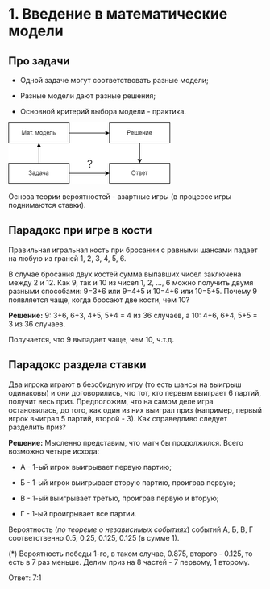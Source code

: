 # 1. Введение в математические модели

## Про задачи

-   Одной задаче могут соответствовать разные модели;

-   Разные модели дают разные решения;

-   Основной критерий выбора модели - практика.

![Математические модели](../images/матмоделизадачи.png)

Основа теории вероятностей - азартные игры (в процессе игры поднимаются
ставки).

## Парадокс при игре в кости

Правильная игральная кость при бросании с равными шансами падает на
любую из граней 1, 2, 3, 4, 5, 6.

В случае бросания двух костей сумма выпавших чисел заключена между 2 и
12. Как 9, так и 10 из чисел 1, 2, \..., 6 можно получить двумя разными
способами: 9=3+6 или 9=4+5 и 10=4+6 или 10=5+5. Почему 9 появляется
чаще, когда бросают две кости, чем 10?

**Решение:** 9: 3+6, 6+3, 4+5, 5+4 = 4 из 36 случаев, а 10: 4+6, 6+4,
5+5 = 3 из 36 случаев.

Получается, что 9 выпадает чаще, чем 10, ч.т.д.

## Парадокс раздела ставки

Два игрока играют в безобидную игру (то есть шансы на выигрыш одинаковы)
и они договорились, что тот, кто первым выиграет 6 партий, получит весь
приз. Предположим, что на самом деле игра остановилась, до того, как
один из них выиграл приз (например, первый игрок выиграл 5 партий,
второй - 3). Как справедливо следует разделить приз?

**Решение:** Мысленно представим, что матч бы продолжился. Всего
возможно четыре исхода:

-   А - 1-ый игрок выигрывает первую партию;

-   Б - 1-ый игрок выигрывает вторую партию, проиграв первую;

-   В - 1-ый выигрывает третью, проиграв первую и вторую;

-   Г - 1-ый проигрывает все партии.

Вероятность (*по теореме о независимых событиях*) событий А, Б, В, Г
соответственно 0.5, 0.25, 0.125, 0.125 (в сумме 1).

(\*) Вероятность победы 1-го, в таком случае, 0.875, второго - 0.125, то
есть в 7 раз меньше. Делим приз на 8 частей - 7 первому, 1 второму.

Ответ: 7:1
